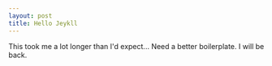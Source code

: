```yaml
---
layout: post
title: Hello Jeykll
---
```


This took me a lot longer than I'd expect... Need a better boilerplate.
I will be back.
